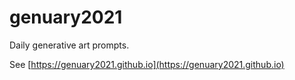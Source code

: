 # genuary2021
Daily generative art prompts.

See [https://genuary2021.github.io](https://genuary2021.github.io)
